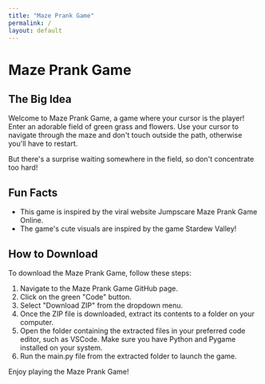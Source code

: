 ```yaml
---
title: "Maze Prank Game"
permalink: /
layout: default
---
```


# Maze Prank Game

## The Big Idea

Welcome to Maze Prank Game, a game where your cursor is the player! Enter an adorable field of green grass and flowers. Use your cursor to navigate through the maze and don't touch outside the path, otherwise you'll have to restart.

But there's a surprise waiting somewhere in the field, so don't concentrate too hard!

## Fun Facts

* This game is inspired by the viral website Jumpscare Maze Prank Game Online.
* The game's cute visuals are inspired by the game Stardew Valley!

## How to Download

To download the Maze Prank Game, follow these steps:

1. Navigate to the Maze Prank Game GitHub page.
2. Click on the green "Code" button.
3. Select "Download ZIP" from the dropdown menu.
4. Once the ZIP file is downloaded, extract its contents to a folder on your computer.
5. Open the folder containing the extracted files in your preferred code editor, such as VSCode. Make sure you have Python and Pygame installed on your system.
6. Run the main.py file from the extracted folder to launch the game.

Enjoy playing the Maze Prank Game!

